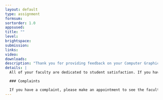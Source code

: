 ```yaml
---
layout: default
type: assignment
formsum:
sortorder: 1.0
appsused:
title: ""
level: 
brightspace: 
submission:
links:
video: 
downloads: 
description: "Thank you for providing feedback on your Computer Graphics course."
details: |
  All of your faculty are dedicated to student satisfaction. If you have general concerns about your course, please see your professor/instructor right away. Don't let anything go unsaid. We're here to listen.

  ### Complaints

  If you have a complaint, please make an appointment to see the faculty member in private. If the issue persists, please see one of your coordinators, David Bromley or Alain Paradis.
---
```

